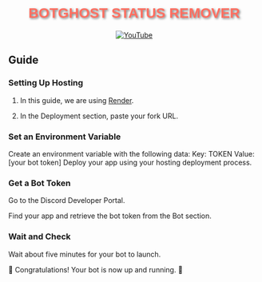 <h1 align="center" style="font-family: Arial, sans-serif; color: #FF6F61; text-shadow: 2px 2px 4px rgba(0,0,0,0.5);">
  BOTGHOST STATUS REMOVER
</h1>

<p align="center">
  <a href="https://www.youtube.com/channel/@MuJIbtuGamer">
    <img src="https://img.shields.io/badge/YouTube-Subscribe-red?style=flat-square&logo=youtube"
      alt="YouTube" />
  </a>

## Guide

### Setting Up Hosting

1. In this guide, we are using [Render](https://render.com/).

2. In the Deployment section, paste your fork URL.

### Set an Environment Variable
Create an environment variable with the following data:
Key: TOKEN
Value: [your bot token]
Deploy your app using your hosting deployment process.

### Get a Bot Token
Go to the Discord Developer Portal.

Find your app and retrieve the bot token from the Bot section.

### Wait and Check
Wait about five minutes for your bot to launch.

🎉 Congratulations! Your bot is now up and running. 🥳
